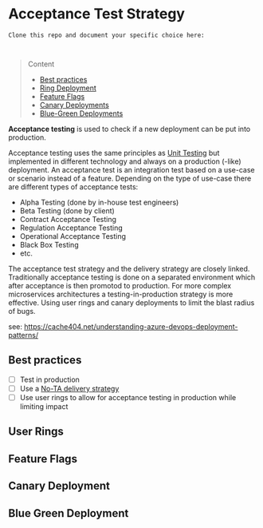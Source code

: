 # Acceptance Test Strategy

```
Clone this repo and document your specific choice here:



```
> Content
> - [Best practices](#best-practices)
> - [Ring Deployment](#user-rings)
> - [Feature Flags](#feature-flags)
> - [Canary Deployments](#canary-deployment)
> - [Blue-Green Deployments](#blue-green-deployment)

**Acceptance testing** is used to check if a new deployment can be put into production.

Acceptance testing uses the same principles as [Unit Testing](unit-test-methodology.md) but implemented in different technology and always on a production (-like) deployment.
An acceptance test is an integration test based on a use-case or scenario instead of a feature.
Depending on the type of use-case there are different types of acceptance tests:
- Alpha Testing (done by in-house test engineers) 
- Beta Testing (done by client)
- Contract Acceptance Testing
- Regulation Acceptance Testing
- Operational Acceptance Testing
- Black Box Testing
- etc.

The acceptance test strategy and the delivery strategy are closely linked.
Traditionally acceptance testing is done on a separated environment which after acceptance is then promotod to production.
For more complex microservices architectures a testing-in-production strategy is more effective.
Using user rings and canary deployments to limit the blast radius of bugs.

see: https://cache404.net/understanding-azure-devops-deployment-patterns/

## Best practices

- [ ] Test in production
- [ ] Use a [No-TA delivery strategy](delivery-strategy.md#no-ta)
- [ ] Use user rings to allow for acceptance testing in production while limiting impact

## User Rings

## Feature Flags

## Canary Deployment

## Blue Green Deployment